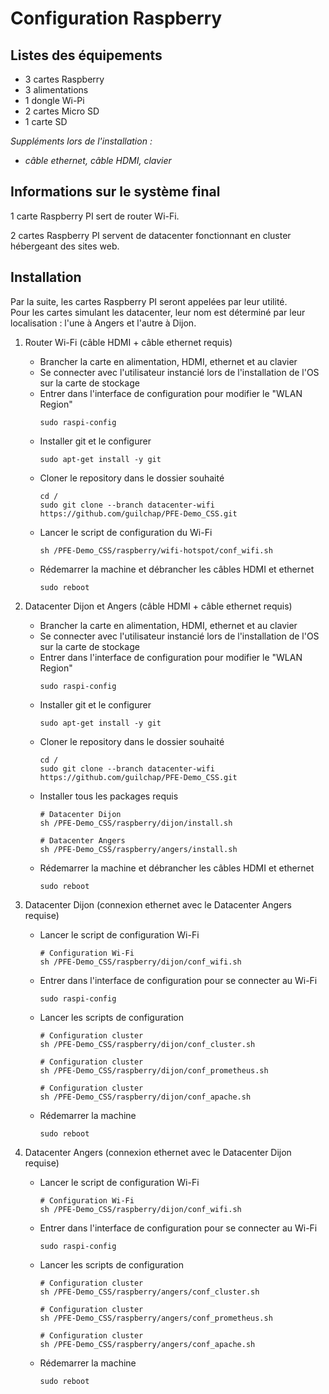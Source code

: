 # Configuration Raspberry

## **Listes des équipements**

- 3 cartes Raspberry
- 3 alimentations
- 1 dongle Wi-Pi
- 2 cartes Micro SD
- 1 carte SD

*Suppléments lors de l'installation :*
- *câble ethernet, câble HDMI, clavier*

## **Informations sur le système final**

1 carte Raspberry PI sert de router Wi-Fi.

2 cartes Raspberry PI servent de datacenter fonctionnant en cluster hébergeant des sites web.


## **Installation**

Par la suite, les cartes Raspberry PI seront appelées par leur utilité.<br/>
Pour les cartes simulant les datacenter, leur nom est déterminé par leur localisation : l'une à Angers et l'autre à Dijon.

1. Router Wi-Fi (câble HDMI + câble ethernet requis)

   - Brancher la carte en alimentation, HDMI, ethernet et au clavier
   - Se connecter avec l'utilisateur instancié lors de l'installation de l'OS sur la carte de stockage
   - Entrer dans l'interface de configuration pour modifier le "WLAN Region"
        ```
        sudo raspi-config
        ```
   - Installer git et le configurer
        ```
        sudo apt-get install -y git
        ```
   - Cloner le repository dans le dossier souhaité
        ```
        cd /
        sudo git clone --branch datacenter-wifi https://github.com/guilchap/PFE-Demo_CSS.git
        ```
   - Lancer le script de configuration du Wi-Fi
        ```
        sh /PFE-Demo_CSS/raspberry/wifi-hotspot/conf_wifi.sh
        ```
   - Rédemarrer la machine et débrancher les câbles HDMI et ethernet
        ```
        sudo reboot
        ```


2. Datacenter Dijon et Angers (câble HDMI + câble ethernet requis)

   - Brancher la carte en alimentation, HDMI, ethernet et au clavier
   - Se connecter avec l'utilisateur instancié lors de l'installation de l'OS sur la carte de stockage
   - Entrer dans l'interface de configuration pour modifier le "WLAN Region"
        ```
        sudo raspi-config
        ```
   - Installer git et le configurer
        ```
        sudo apt-get install -y git
        ```
   - Cloner le repository dans le dossier souhaité
        ```
        cd /
        sudo git clone --branch datacenter-wifi https://github.com/guilchap/PFE-Demo_CSS.git
        ```
   - Installer tous les packages requis
        ```
        # Datacenter Dijon
        sh /PFE-Demo_CSS/raspberry/dijon/install.sh

        # Datacenter Angers
        sh /PFE-Demo_CSS/raspberry/angers/install.sh
        ```
   - Rédemarrer la machine et débrancher les câbles HDMI et ethernet
        ```
        sudo reboot
        ```


3. Datacenter Dijon (connexion ethernet avec le Datacenter Angers requise)

   - Lancer le script de configuration Wi-Fi
        ```
        # Configuration Wi-Fi
        sh /PFE-Demo_CSS/raspberry/dijon/conf_wifi.sh
        ```
    - Entrer dans l'interface de configuration pour se connecter au Wi-Fi
        ```
        sudo raspi-config
        ```
    - Lancer les scripts de configuration
        ```
        # Configuration cluster
        sh /PFE-Demo_CSS/raspberry/dijon/conf_cluster.sh 

        # Configuration cluster
        sh /PFE-Demo_CSS/raspberry/dijon/conf_prometheus.sh 

        # Configuration cluster
        sh /PFE-Demo_CSS/raspberry/dijon/conf_apache.sh 
        ```
   - Rédemarrer la machine
        ```
        sudo reboot
        ```

4. Datacenter Angers (connexion ethernet avec le Datacenter Dijon requise)

   - Lancer le script de configuration Wi-Fi
        ```
        # Configuration Wi-Fi
        sh /PFE-Demo_CSS/raspberry/dijon/conf_wifi.sh
        ```
    - Entrer dans l'interface de configuration pour se connecter au Wi-Fi
        ```
        sudo raspi-config
        ```
    - Lancer les scripts de configuration
        ```
        # Configuration cluster
        sh /PFE-Demo_CSS/raspberry/angers/conf_cluster.sh 

        # Configuration cluster
        sh /PFE-Demo_CSS/raspberry/angers/conf_prometheus.sh 

        # Configuration cluster
        sh /PFE-Demo_CSS/raspberry/angers/conf_apache.sh 
        ```
   - Rédemarrer la machine
        ```
        sudo reboot
        ```
